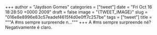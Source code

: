 
+++
author = "Jaydson Gomes"
categories = ["tweet"]
date = "Fri Oct 16 18:28:50 +0000 2009"
draft = false
image = "{TWEET_IMAGE}"
slug = "016e8e8996e83c57eadef4615f4d0e0ff7c257be"
tags = ["tweet"]
title = """A #ms sempre surpreende n..."""
+++
A #ms sempre surpreende né? Negativamente é claro.
